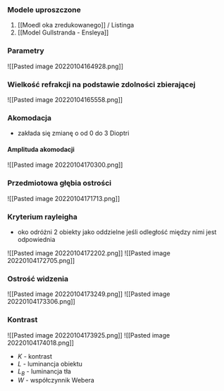 ### Modele uproszczone
1. [[Moedl oka zredukowanego]] / Listinga
2. [[Model Gullstranda - Ensleya]]

### Parametry
![[Pasted image 20220104164928.png]]

### Wielkość refrakcji na podstawie zdolności zbierającej
![[Pasted image 20220104165558.png]]

### Akomodacja
- zakłada się zmianę o od 0 do 3 Dioptri

#### Amplituda akomodacji
![[Pasted image 20220104170300.png]]

### Przedmiotowa głębia ostrości
![[Pasted image 20220104171713.png]]

### Kryterium rayleigha
- oko odróżni 2 obiekty jako oddzielne jeśli odległość między nimi jest odpowiednia

![[Pasted image 20220104172202.png]]
![[Pasted image 20220104172705.png]]

### Ostrość widzenia
![[Pasted image 20220104173249.png]]
![[Pasted image 20220104173306.png]]

### Kontrast
![[Pasted image 20220104173925.png]]
![[Pasted image 20220104174018.png]]
- $K$ - kontrast
- $L$ - luminancja obiektu
- $L_B$ - luminancja tła
- $W$ - współczynnik Webera